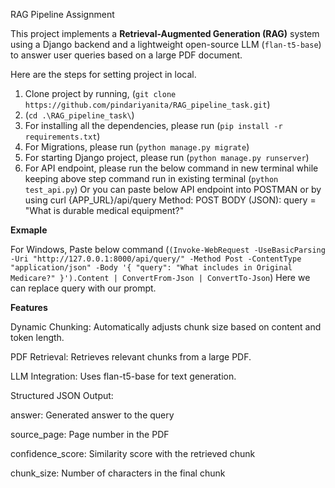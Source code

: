 RAG Pipeline Assignment

This project implements a **Retrieval-Augmented Generation (RAG)** system using a Django backend and a lightweight open-source LLM (`flan-t5-base`) to answer user queries based on a large PDF document.

Here are the steps for setting project in local.

1) Clone project by running,
   (`git clone https://github.com/pindariyanita/RAG_pipeline_task.git`)
2) (`cd .\RAG_pipeline_task\`)
3) For installing all the dependencies, please run 
    (`pip install -r requirements.txt`)
4) For Migrations, please run
   (`python manage.py migrate`)
5) For starting Django project, please run
   (`python manage.py runserver`)
6) For API endpoint, please run the below command in new terminal while keeping above step command run in existing terminal
    (`python test_api.py`)
   Or you can paste below API endpoint into POSTMAN or by using curl
   {APP_URL}/api/query
   Method: POST
   BODY (JSON): query = "What is durable medical equipment?"

**Exmaple**

For Windows, Paste below command
(`(Invoke-WebRequest -UseBasicParsing -Uri "http://127.0.0.1:8000/api/query/" -Method Post -ContentType "application/json" -Body '{ "query": "What includes in Original Medicare?" }').Content | ConvertFrom-Json | ConvertTo-Json`)
Here we can replace query with our prompt.

**Features**

Dynamic Chunking: Automatically adjusts chunk size based on content and token length.

PDF Retrieval: Retrieves relevant chunks from a large PDF.

LLM Integration: Uses flan-t5-base for text generation.

Structured JSON Output:

   answer: Generated answer to the query
   
   source_page: Page number in the PDF
   
   confidence_score: Similarity score with the retrieved chunk
   
   chunk_size: Number of characters in the final chunk
